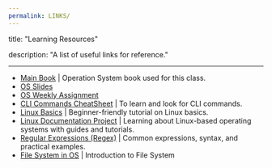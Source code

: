 ```yaml
---
permalink: LINKS/
---
```


title: "Learning Resources"

description: "A list of useful links for reference."

---

- [Main Book](https://www.amazon.com/Operating-System-Concepts-Abraham-Silberschatz/dp/111980036X) | Operation System book used for this class.
- [OS Slides](https://docos.vlsm.org/)
- [OS Weekly Assignment](https://demos.vlsm.org/)
- [CLI Commands CheatSheet](https://cheatography.com/davechild/cheat-sheets/linux-command-line/) | To learn and look for CLI commands.
- [Linux Basics](https://youtu.be/CpTfQ-q6MPU) | Beginner-friendly tutorial on Linux basics.
- [Linux Documentation Project](https://www.tldp.org/) | Learning about Linux-based operating systems with guides and tutorials.
- [Regular Expressions (Regex)](https://www.youtube.com/watch?v=bgBWp9EIlMM) | Common expressions, syntax, and practical examples.
- [File System in OS](https://www.geeksforgeeks.org/file-systems-in-operating-system/) | Introduction to File System
